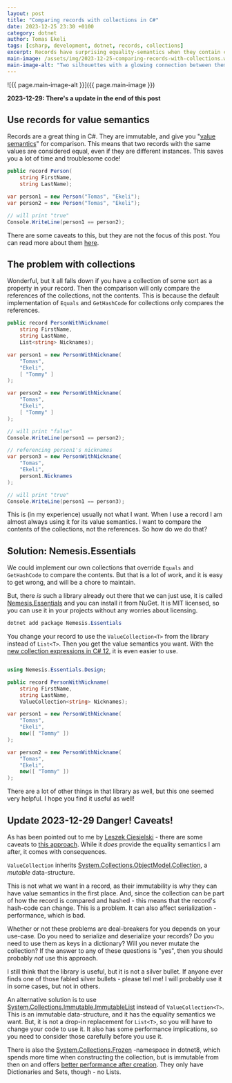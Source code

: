 ```yaml
---
layout: post
title: "Comparing records with collections in C#"
date: 2023-12-25 23:30 +0100
category: dotnet
author: Tomas Ekeli
tags: [csharp, development, dotnet, records, collections]
excerpt: Records have surprising equality-semantics when they contain collections. Here is a simple way to fix it.
main-image: /assets/img/2023-12-25-comparing-records-with-collections.webp
main-image-alt: "Two silhouettes with a glowing connection between them representing equal C# records."
---
```


![{{ page.main-image-alt }}]({{ page.main-image }})

**2023-12-29: There's a update in the end of this post**

## Use records for value semantics

Records are a great thing in C#. They are immutable, and give you "[value semantics](https://en.wikipedia.org/wiki/Value_semantics)" for comparison. This means that two records with the same values are considered equal, even if they are different instances. This saves you a lot of time and troublesome code!

```csharp
public record Person(
    string FirstName,
    string LastName);

var person1 = new Person("Tomas", "Ekeli");
var person2 = new Person("Tomas", "Ekeli");

// will print "true"
Console.WriteLine(person1 == person2);
```

There are some caveats to this, but they are not the focus of this post. You can read more about them [here](https://learn.microsoft.com/en-us/dotnet/csharp/language-reference/builtin-types/record#value-equality).

## The problem with collections

Wonderful, but it all falls down if you have a collection of some sort as a property in your record. Then the comparison will only compare the references of the collections, not the contents. This is because the default implementation of `Equals` and `GetHashCode` for collections only compares the references.

```csharp
public record PersonWithNickname(
    string FirstName,
    string LastName,
    List<string> Nicknames);

var person1 = new PersonWithNickname(
    "Tomas",
    "Ekeli",
    [ "Tommy" ]
);

var person2 = new PersonWithNickname(
    "Tomas",
    "Ekeli",
    [ "Tommy" ]
);

// will print "false"
Console.WriteLine(person1 == person2);

// referencing person1's nicknames
var person3 = new PersonWithNickname(
    "Tomas",
    "Ekeli",
    person1.Nicknames
);

// will print "true"
Console.WriteLine(person1 == person3);
```

This is (in my experience) usually not what I want. When I use a record I am almost always using it for its value semantics. I want to compare the contents of the collections, not the references. So how do we do that?

## Solution: Nemesis.Essentials

We could implement our own collections that override `Equals` and `GetHashCode` to compare the contents. But that is a lot of work, and it is easy to get wrong, and will be a chore to maintain.

But, there *is* such a library already out there that we can just use, it is called [Nemesis.Essentials](https://github.com/nemesissoft/Nemesis.Essentials) and you can install it from NuGet. It is MIT licensed, so you can use it in your projects without any worries about licensing.

```powershell
dotnet add package Nemesis.Essentials
```

You change your record to use the `ValueCollection<T>` from the library instead of `List<T>`. Then you get the value semantics you want. With the [new collection expressions in C# 12](https://learn.microsoft.com/en-us/dotnet/csharp/whats-new/csharp-12#collection-expressions), it is even easier to use.

```csharp

using Nemesis.Essentials.Design;

public record PersonWithNickname(
    string FirstName,
    string LastName,
    ValueCollection<string> Nicknames);

var person1 = new PersonWithNickname(
    "Tomas",
    "Ekeli",
    new([ "Tommy" ])
);

var person2 = new PersonWithNickname(
    "Tomas",
    "Ekeli",
    new([ "Tommy" ])
);

```

There are a lot of other things in that library as well, but this one seemed very helpful. I hope you find it useful as well!

## Update 2023-12-29 Danger! Caveats!

As has been pointed out to me by [Leszek Ciesielski](https://hachyderm.io/@skolima) - there are some caveats to [this approach](https://plud.re/notes/9nt0ow2gvup4nb33). While it *does* provide the equality semantics I am after, it comes with consequences.

`ValueCollection` inherits [System.Collections.ObjectModel.Collection](https://learn.microsoft.com/en-us/dotnet/api/system.collections.objectmodel.collection-1), a *mutable* data-structure.

This is not what we want in a record, as their immutability is why they can have value semantics in the first place. And, since the collection can be part of how the record is compared and hashed - this means that the record's hash-code can change. This is a problem. It can also affect serialization -performance, which is bad.

Whether or not these problems are deal-breakers for you depends on your use-case. Do you need to serialize and deserialize your records? Do you need to use them as keys in a dictionary? Will you never mutate the collection? If the answer to any of these questions is "yes", then you should probably *not* use this approach.

I still think that the library is useful, but it is not a silver bullet. If anyone ever finds one of those fabled silver bullets - please tell me! I will probably use it in some cases, but not in others.

An alternative solution is to use [System.Collections.Immutable.ImmutableList](https://learn.microsoft.com/en-us/dotnet/api/system.collections.immutable.immutablelist-1) instead of `ValueCollection<T>`. This is an immutable data-structure, and it has the equality semantics we want. But, it is not a drop-in replacement for `List<T>`, so you will have to change your code to use it. It also has some performance implications, so you need to consider those carefully before you use it.

There is also the [System.Collections.Frozen](https://learn.microsoft.com/en-us/dotnet/api/system.collections.frozen) -namespace in dotnet8, which spends more time when constructing the collection, but is immutable from then on and offers [better performance after creation](https://davecallan.com/dotnet-8-frozendictionary-benchmarks/). They only have Dictionaries and Sets, though - no Lists.